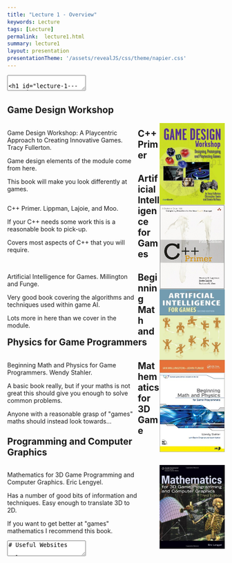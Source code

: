 ```yaml
---
title: "Lecture 1 - Overview"
keywords: Lecture
tags: [Lecture]
permalink:  lecture1.html
summary: lecture1
layout: presentation
presentationTheme: '/assets/revealJS/css/theme/napier.css' 
---
```


<section data-markdown data-separator="^\n---\n$" data-separator-vertical="^\n--\n$">
<textarea data-template>

# Lecture 1 - Overview
### SET09121 Games Engineering
### Welcome

<br><br>
Thomas Methven
<br>
(Original material by Kevin Chalmers and Sam Serrels)

School of Computing. Edinburgh Napier University

--

## Demo 2
sneaky little slide down here

---

# What is Games Engineering
![Wikipedia for Engineering](assets/images/engineering.png)


* Engineering is design, building and use of engines. <!-- .element: class="fragment" -->
* Games Engineering is the application of this to video games - we are going to design, build and use an engine to make a game. <!-- .element: class="fragment" -->
* Many technical members of a games development team are called engineers. <!-- .element: class="fragment" -->
* We are using the same analogies that are applied to software engineers. <!-- .element: class="fragment" -->
* This module will focus on the development of a game engine <!-- .element: class="fragment" -->
 * Entity management, physics system, AI, other management functionality. <!-- .element: class="fragment" -->

---

# Module Aims


* Gain experience in games development, particularly the technical aspects of games development. <!-- .element: class="fragment" -->


* Examine the technical aspects of games and break these down to understand how games work. <!-- .element: class="fragment" -->


* Put together a basic game engine for 2D games. <!-- .element: class="fragment" -->


* Examine some of the fundamental technologies used in games development, such as artificial intelligence and physics. <!-- .element: class="fragment" -->

---

# Why Not Just Use Unity/Unreal?

* Because some people need to make Unity/Unreal! <!-- .element: class="fragment" -->

* No, really. Engine teams are still a huge employment area <!-- .element: class="fragment" -->

* It's important for everyone to understand how engines work <!-- .element: class="fragment" -->

* It will help you even if you use a pre-made engine <!-- .element: class="fragment" -->

---

# Learning Outcomes


- LO1: **Design, develop and evaluate** a games engine through *robust software engineering techniques* 

- LO2: **Examine and evaluate** modern software *development, deployment, and testing procedures*.

- LO3: **Examine game design principles and procedures** 

- LO4: **Demonstrate a working knowledge** of the *technical components of a games engine* 


---

## Teaching and Assessment


---

# Structure -- Lectures

- Two one-hour lectures a week.  <!-- .element: class="fragment" -->
    - Wednesday @ 9am in D2 (The Code Lab).  
    - Wednesday @ 12pm in D2 (The Code Lab).  
- Attendance at both lectures is mandatory -- this is not a repeat lecture.  <!-- .element: class="fragment" -->
- Lectures will cover:  <!-- .element: class="fragment" -->
    - Game design concepts. 
    - Software engineering for games.  
    - Game technology.
    - How our game engine works.


---

# Structure -- Practical Sessions

- Two-hour practical session. <!-- .element: class="fragment" -->
    - Wednesday @ 10am.
- Practicals take place in D2 (The Code Lab). <!-- .element: class="fragment" -->
- Labs will help you develop the engine you need to use for the coursework. <!-- .element: class="fragment" -->
    - 2D development with SFML.
    - Physics with Box2D.
    - Management infrastructure for the engine.
- You need to do these practicals and keep up -- they form the basis of the coursework submission. <!-- .element: class="fragment" -->


---

# Coursework

- Out Next Week (hopefully)!

- Develop a game using the game engine.
    - **You cannot use one of our samples and just change the graphics**, or likewise with samples for SFML, Box2D, etc. -- this will be a **FAIL**!

- You will work with a partner, think who you might want to work with.

- Coursework has four submissions.
    - [Week ~4:] Game pitch presentation.
    - [Week ~7:] Game design document.
    - [Week ~15:] Implementation and report.
    - [Week ~15:] Demo and peer assessment.


---

# Support and Assessment

| **Learning Outcome** | **Supported By** | **Assessed In** |
| --- | --- |--- |
| LO1: Design, develop and evaluate a games engine through robust software engineering techniques. | Lectures, Practicals | Coursework |
| LO2: Examine and evaluate modern software development, deployment, and testing procedures. | Lectures, Practicals | Coursework |
| LO3: Examine game design principles and procedures. | Lectures| Coursework |
| LO4: Demonstrate a working knowledge of the technical components of a games engine. | Practicals | Coursework |


---

# Work Plan

- We know every lecturer says it, but if you took Programming Fundamentals, Computer Graphics, or Physics, you will know we mean it.
- You __**WILL**__ have to work around 14 hours per week on the module.
    - 4 hours of contact (lectures and practicals).
    - 10 hours of self-study.
- The coursework requires working in pairs which will require some organisation outside class time.
    - Use the Games Lab -- it is what it is there for.
- Keep up with the practical work!  There is one every week.
    - Apart from reading week we will not be pausing.  The practicals build the engine you need.  Falling behind one week means trying to catch up the next!


---

# Video

- This is an example of a previous project!
<br><br>
<iframe width="560" height="315" src="https://www.youtube.com/embed/3_m0fZHJiI8" frameborder="0" allow="accelerometer; autoplay; encrypted-media; gyroscope; picture-in-picture" allowfullscreen></iframe>


--


## Module Outline


---

# Focus of the Module

- **Game design:** Initially we will focus on basic design ideas and show how we can use these to engineer our game.
- **Software modelling:** Applying common modelling techniques to games development.
- **Game mechanics:** Developing the underlying rules and procedure for our game (AI, physics, etc.).
- **Software development:** Programming our design, model, and mechanics to produce a working game.
- **Playing games:** Yes, you will have to play games.  However, you will start to analyse games more closely and understand more about what is happening within them.


---

# Not the Focus of the Module

- **Introduction to C++ programming:** If you do not have experience with C++ then get a book to learn the basics quickly.  We will cover some concepts, but not the basics.
- **Object-orientation:** We will refresh the basics in the context of C++ and games development, but if you require more knowledge then you are recommended to get a book.  You will likely learn more about object-orientation in this module by doing the work provided.
- **Graphics and sound creation:** Although some websites will be pointed to, you are generally expected to find or produce your own content. 


---

# Lecture Series -- Part 1

- Overview.
- Workflow and repository management.
- Formal elements of games.
- Systems dynamics.
- Game entities and entity management.
- Object-orientation in C++.
- Game design documents.
- Design patterns for games.
- Memory and resource management.
- Game engine architecture and operation.
- 2D physics overview.


---

# Lecture Series -- Part 2

- AI in games.
- Pathfinding.
- Steering behaviours.
- State machines.
- Decision trees.
- QA and TRC.
- Game testing.
- Performance testing.
- Performance optimisation.
- Basic networking principles.
- Scripting.
- Review.


---

# Practical Lab Series

- Git Workflow and CMake.
- Introduction to SFML.  **Pong**.
- Entity Management.  **Space Invaders**.
- Tile Engine 1.  **Maze game**.
- Tile Engine 2.  **PacMan**.
- Physics and Resource Management.
- AI: Steering Behaviours and Pathfinding.
- AI: Behaviour via State Machines and Decision Trees.
- Deployment and Testing.
- Performance Optimisation.
- Networking.
- Scripting.


---

## Recommended Reading

</textarea>
</section>

<section>
  <h1>Game Design Workshop</h1>
  <div style="float: left; width:60%">
    <p>Game Design Workshop: A Playcentric Approach to Creating Innovative Games.  Tracy Fullerton.</p>
    <p>Game design elements of the module come from here.</p>
    <p>This book will make you look differently at games.</p>
  </div>
  <div>
    <img src="assets/images/gdw_book.jpg" alt="book" style="float: right; width:30%">
  </div>
</section>

<section>
  <h1>C++ Primer</h1>
  <div style="float: left; width:60%">
    <p>C++ Primer.  Lippman, Lajoie, and Moo.</p>
    <p>If your C++ needs some work this is a reasonable book to pick-up.</p>
    <p>Covers most aspects of C++ that you will require.</p>
  </div>
  <div>
    <img src="assets/images/cpp_primer_book.jpg" alt="book" style="float: right;  width:30%">
  </div>
</section>

<section>
  <h1>Artificial Intelligence for Games</h1>
  <div style="float: left; width:60%">
    <p>Artificial Intelligence for Games. Millington and Funge.</p>
    <p>Very good book covering the algorithms and techniques used within game AI.</p>
    <p>Lots more in here than we cover in the module.</p>
  </div>
  <div>
    <img src="assets/images/ai_book.jpg" alt="book" style="float: right;  width:30%">
  </div>
</section>

<section>
  <h1>Beginning Math and Physics for Game Programmers</h1>
  <div style="float: left; width:60%">
    <p>Beginning Math and Physics for Game Programmers.  Wendy Stahler.</p>
    <p>A basic book really, but if your maths is not great this should give you enough to solve common problems.</p>
    <p>Anyone with a reasonable grasp of "games" maths should instead look towards...</p>
  </div>
  <div>
    <img src="assets/images/basic_math_book.jpg" alt="book" style="float: right;  width:30%">
  </div>
</section>

<section>
  <h1>Mathematics for 3D Game Programming and Computer Graphics</h1>
  <div style="float: left; width:60%">
    <p>Mathematics for 3D Game Programming and Computer Graphics. Eric Lengyel.</p>
    <p>Has a number of good bits of information and techniques. Easy enough to translate 3D to 2D.</p>
    <p>If you want to get better at "games" mathematics I recommend this book.</p>
  </div>
  <div>
    <img src="assets/images/hard_math_book.jpg" alt="book" style="float: right;  width:30%">
  </div>
</section>

<section data-markdown data-separator="^\n---\n$" data-separator-vertical="^\n--\n$">
<textarea data-template>
# Useful Websites

- **SFML:** https://www.sfml-dev.org

     SFML provides our graphics system for our game engine.  You will need to use this resource when working with SFML.

- **Box2D:** http://box2d.org

     Box2D provides the physics system for our game engine.  Again, you will need to use this resource when working with Box2D.

- **C++ Resources Network:** http://www.cplusplus.com

     The goto place for C++

- **Game Programming Patterns:** http://gameprogrammingpatterns.com

     Want to know more about some of the patterns we use and other patterns useful for games?  This website provides a number of examples.



---


# Contacting the Module Team

### Contact details:

MY  EMAIL 

**T.Methven@Napier.ac.uk**


- The best time to ask for help is during the practical sessions.
- Try and complete the practical before the class and then ask questions during the lab time.
- In other words: make sure you work on this outside the assigned time!


---

# And finally...
		
- I hope you have fun during the module.
- The module has been designed to be challenging but with effort everyone can succeed.
- We brought this back as we thought it was fundamental for the Games Development students.
- But for everyone else we hope you will learn:
    - How games work and how you can put them together.
    - How to do software engineering properly (from Kevin, Tom and Sam's point of view!)

		

</textarea>
</section>